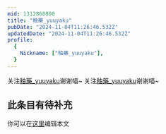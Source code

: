 ```yaml
---
mid: 1312860800
title: "釉藥_yuuyaku"
pubDate: "2024-11-04T11:26:46.532Z"
updatedDate: "2024-11-04T11:26:46.532Z"
profile:
  {
    Nickname: ["釉藥_yuuyaku"],
  }
---
```


关注[釉藥_yuuyaku](https://space.bilibili.com/1312860800)谢谢喵~ 关注[釉藥_yuuyaku](https://space.bilibili.com/1312860800)谢谢喵~

## 此条目有待补充
你可以在[这里](https://github.com/Yuhanawa/VTuber.ICU/edit/master/src/content/v/釉藥_yuuyaku/index.md)编辑本文
